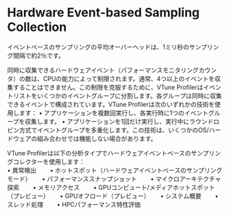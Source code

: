 # Hardware Event-based Sampling Collection
イベントベースのサンプリングの平均オーバーヘッドは、1ミリ秒のサンプリング間隔で約2％です。

同時に収集できるハードウェアイベント（パフォーマンスモニタリングカウンタ）の数は、CPUの能力によって制限されます。通常、4つ以上のイベントを収集することはできません。この制限を克服するために、VTune Profilerはイベントリストをいくつかのイベントグループに分割します。各グループは同時に収集できるイベントで構成されています。VTune Profilerは次のいずれかの技術を使用します：
• アプリケーションを複数回実行し、各実行時に1つのイベントグループを収集します。
• アプリケーションを1回だけ実行し、実行中にラウンドロビン方式でイベントグループを多重化します。この技術は、いくつかのOS/ハードウェアの組み合わせでは機能しない場合があります。

VTune Profilerは以下の分析タイプでハードウェアイベントベースのサンプリングコレクターを使用します：  
• 異常検出　　
• ホットスポット（ハードウェアイベントベースのサンプリングモード）　　
• パフォーマンススナップショット　　
• マイクロアーキテクチャ探索　　
• メモリアクセス　　
• GPUコンピュート/メディアホットスポット（プレビュー）　　
• GPUオフロード（プレビュー）　　
• システム概要　　
• スレッド処理　　
• HPCパフォーマンス特性評価　　
